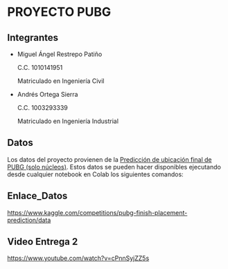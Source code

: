 # PROYECTO PUBG

## Integrantes
- Miguel Ángel Restrepo Patiño

  C.C. 1010141951

  Matriculado en Ingeniería Civil
  
- Andrés Ortega Sierra
  
  C.C. 1003293339
  
  Matriculado en Ingeniería Industrial

## Datos
Los datos del proyecto provienen de la [Predicción de ubicación final de PUBG (solo núcleos)](https://www.kaggle.com/competitions/pubg-finish-placement-prediction/overview). 
Estos datos se pueden hacer disponibles ejecutando desde cualquier notebook en Colab los siguientes comandos: 

## Enlace_Datos
https://www.kaggle.com/competitions/pubg-finish-placement-prediction/data

## Video Entrega 2
https://www.youtube.com/watch?v=cPnnSyjZZ5s
